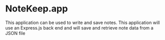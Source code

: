 # NoteKeep.app
This application can be used to write and save notes. This application will use an Express.js back end and will save and retrieve note data from a JSON file 
